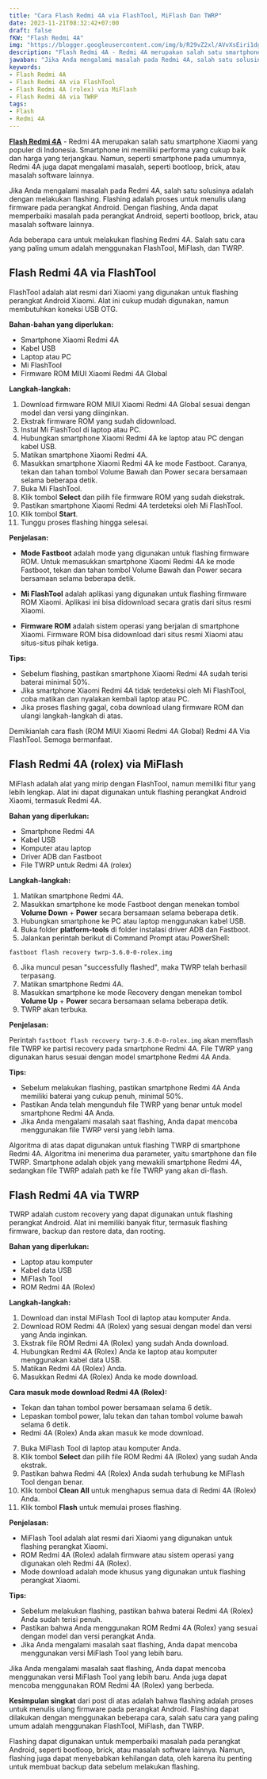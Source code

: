```yaml
---
title: "Cara Flash Redmi 4A via FlashTool, MiFlash Dan TWRP"
date: 2023-11-21T08:32:42+07:00
draft: false
fKW: "Flash Redmi 4A"
img: "https://blogger.googleusercontent.com/img/b/R29vZ2xl/AVvXsEiri1dgpQbAucYc-WK-P58Ibu8X4hl6EBfv6IyjR1mXYxtoRh9pI2E26lx0t3h3Xf356ILmDtlocKvE9h_vqquol7E5pskNgp_D-LLG31Ota8rWb0sQdhq5O5r3CU_a-2rQ84ydTOaixFAOdTlhh5Mfu_IhmhYaRBnr4Gb1d9eX6dQP77cvYcq7fxbgYxJn/s1600/flash-redmi-4a-preview.webp"
description: "Flash Redmi 4A - Redmi 4A merupakan salah satu smartphone Xiaomi yang populer di Indonesia. Smartphone ini memiliki performa."
jawaban: "Jika Anda mengalami masalah pada Redmi 4A, salah satu solusinya adalah dengan melakukan flashing. Flashing adalah proses untuk menulis ulang firmware pada perangkat Android. Dengan flashing, Anda dapat memperbaiki masalah pada perangkat Android, seperti bootloop, brick, atau masalah software lainnya."
keywords:
- Flash Redmi 4A
- Flash Redmi 4A via FlashTool
- Flash Redmi 4A (rolex) via MiFlash
- Flash Redmi 4A via TWRP
tags:
- Flash
- Redmi 4A
---
```


**[Flash Redmi 4A](/tags/redmi-4a)** - Redmi 4A merupakan salah satu smartphone Xiaomi yang populer di Indonesia. Smartphone ini memiliki performa yang cukup baik dan harga yang terjangkau. Namun, seperti smartphone pada umumnya, Redmi 4A juga dapat mengalami masalah, seperti bootloop, brick, atau masalah software lainnya.

Jika Anda mengalami masalah pada Redmi 4A, salah satu solusinya adalah dengan melakukan flashing. Flashing adalah proses untuk menulis ulang firmware pada perangkat Android. Dengan flashing, Anda dapat memperbaiki masalah pada perangkat Android, seperti bootloop, brick, atau masalah software lainnya.

Ada beberapa cara untuk melakukan flashing Redmi 4A. Salah satu cara yang paling umum adalah menggunakan FlashTool, MiFlash, dan TWRP.

## Flash Redmi 4A via FlashTool

FlashTool adalah alat resmi dari Xiaomi yang digunakan untuk flashing perangkat Android Xiaomi. Alat ini cukup mudah digunakan, namun membutuhkan koneksi USB OTG.

**Bahan-bahan yang diperlukan:**

* Smartphone Xiaomi Redmi 4A
* Kabel USB
* Laptop atau PC
* Mi FlashTool
* Firmware ROM MIUI Xiaomi Redmi 4A Global

**Langkah-langkah:**

1. Download firmware ROM MIUI Xiaomi Redmi 4A Global sesuai dengan model dan versi yang diinginkan.
2. Ekstrak firmware ROM yang sudah didownload.
3. Instal Mi FlashTool di laptop atau PC.
4. Hubungkan smartphone Xiaomi Redmi 4A ke laptop atau PC dengan kabel USB.
5. Matikan smartphone Xiaomi Redmi 4A.
6. Masukkan smartphone Xiaomi Redmi 4A ke mode Fastboot. Caranya, tekan dan tahan tombol Volume Bawah dan Power secara bersamaan selama beberapa detik.
7. Buka Mi FlashTool.
8. Klik tombol **Select** dan pilih file firmware ROM yang sudah diekstrak.
9. Pastikan smartphone Xiaomi Redmi 4A terdeteksi oleh Mi FlashTool.
10. Klik tombol **Start**.
11. Tunggu proses flashing hingga selesai.

**Penjelasan:**

* **Mode Fastboot** adalah mode yang digunakan untuk flashing firmware ROM. Untuk memasukkan smartphone Xiaomi Redmi 4A ke mode Fastboot, tekan dan tahan tombol Volume Bawah dan Power secara bersamaan selama beberapa detik.

* **Mi FlashTool** adalah aplikasi yang digunakan untuk flashing firmware ROM Xiaomi. Aplikasi ini bisa didownload secara gratis dari situs resmi Xiaomi.

* **Firmware ROM** adalah sistem operasi yang berjalan di smartphone Xiaomi. Firmware ROM bisa didownload dari situs resmi Xiaomi atau situs-situs pihak ketiga.

**Tips:**

* Sebelum flashing, pastikan smartphone Xiaomi Redmi 4A sudah terisi baterai minimal 50%.
* Jika smartphone Xiaomi Redmi 4A tidak terdeteksi oleh Mi FlashTool, coba matikan dan nyalakan kembali laptop atau PC.
* Jika proses flashing gagal, coba download ulang firmware ROM dan ulangi langkah-langkah di atas.

Demikianlah cara flash (ROM MIUI Xiaomi Redmi 4A Global) Redmi 4A Via FlashTool. Semoga bermanfaat.

## Flash Redmi 4A (rolex) via MiFlash

MiFlash adalah alat yang mirip dengan FlashTool, namun memiliki fitur yang lebih lengkap. Alat ini dapat digunakan untuk flashing perangkat Android Xiaomi, termasuk Redmi 4A.

**Bahan yang diperlukan:**

* Smartphone Redmi 4A
* Kabel USB
* Komputer atau laptop
* Driver ADB dan Fastboot
* File TWRP untuk Redmi 4A (rolex)

**Langkah-langkah:**

1. Matikan smartphone Redmi 4A.
2. Masukkan smartphone ke mode Fastboot dengan menekan tombol **Volume Down** + **Power** secara bersamaan selama beberapa detik.
3. Hubungkan smartphone ke PC atau laptop menggunakan kabel USB.
4. Buka folder **platform-tools** di folder instalasi driver ADB dan Fastboot.
5. Jalankan perintah berikut di Command Prompt atau PowerShell:

```
fastboot flash recovery twrp-3.6.0-0-rolex.img
```

6. Jika muncul pesan "successfully flashed", maka TWRP telah berhasil terpasang.
7. Matikan smartphone Redmi 4A.
8. Masukkan smartphone ke mode Recovery dengan menekan tombol **Volume Up** + **Power** secara bersamaan selama beberapa detik.
9. TWRP akan terbuka.

**Penjelasan:**

Perintah `fastboot flash recovery twrp-3.6.0-0-rolex.img` akan memflash file TWRP ke partisi recovery pada smartphone Redmi 4A. File TWRP yang digunakan harus sesuai dengan model smartphone Redmi 4A Anda.

**Tips:**

* Sebelum melakukan flashing, pastikan smartphone Redmi 4A Anda memiliki baterai yang cukup penuh, minimal 50%.
* Pastikan Anda telah mengunduh file TWRP yang benar untuk model smartphone Redmi 4A Anda.
* Jika Anda mengalami masalah saat flashing, Anda dapat mencoba menggunakan file TWRP versi yang lebih lama.

Algoritma di atas dapat digunakan untuk flashing TWRP di smartphone Redmi 4A. Algoritma ini menerima dua parameter, yaitu smartphone dan file TWRP. Smartphone adalah objek yang mewakili smartphone Redmi 4A, sedangkan file TWRP adalah path ke file TWRP yang akan di-flash.

## Flash Redmi 4A via TWRP

TWRP adalah custom recovery yang dapat digunakan untuk flashing perangkat Android. Alat ini memiliki banyak fitur, termasuk flashing firmware, backup dan restore data, dan rooting.

**Bahan yang diperlukan:**

* Laptop atau komputer
* Kabel data USB
* MiFlash Tool
* ROM Redmi 4A (Rolex)

**Langkah-langkah:**

1. Download dan instal MiFlash Tool di laptop atau komputer Anda.
2. Download ROM Redmi 4A (Rolex) yang sesuai dengan model dan versi yang Anda inginkan.
3. Ekstrak file ROM Redmi 4A (Rolex) yang sudah Anda download.
4. Hubungkan Redmi 4A (Rolex) Anda ke laptop atau komputer menggunakan kabel data USB.
5. Matikan Redmi 4A (Rolex) Anda.
6. Masukkan Redmi 4A (Rolex) Anda ke mode download.

**Cara masuk mode download Redmi 4A (Rolex):**

* Tekan dan tahan tombol power bersamaan selama 6 detik.
* Lepaskan tombol power, lalu tekan dan tahan tombol volume bawah selama 6 detik.
* Redmi 4A (Rolex) Anda akan masuk ke mode download.

7. Buka MiFlash Tool di laptop atau komputer Anda.
8. Klik tombol **Select** dan pilih file ROM Redmi 4A (Rolex) yang sudah Anda ekstrak.
9. Pastikan bahwa Redmi 4A (Rolex) Anda sudah terhubung ke MiFlash Tool dengan benar.
10. Klik tombol **Clean All** untuk menghapus semua data di Redmi 4A (Rolex) Anda.
11. Klik tombol **Flash** untuk memulai proses flashing.

**Penjelasan:**

* MiFlash Tool adalah alat resmi dari Xiaomi yang digunakan untuk flashing perangkat Xiaomi.
* ROM Redmi 4A (Rolex) adalah firmware atau sistem operasi yang digunakan oleh Redmi 4A (Rolex).
* Mode download adalah mode khusus yang digunakan untuk flashing perangkat Xiaomi.

**Tips:**

* Sebelum melakukan flashing, pastikan bahwa baterai Redmi 4A (Rolex) Anda sudah terisi penuh.
* Pastikan bahwa Anda menggunakan ROM Redmi 4A (Rolex) yang sesuai dengan model dan versi perangkat Anda.
* Jika Anda mengalami masalah saat flashing, Anda dapat mencoba menggunakan versi MiFlash Tool yang lebih baru.

Jika Anda mengalami masalah saat flashing, Anda dapat mencoba menggunakan versi MiFlash Tool yang lebih baru. Anda juga dapat mencoba menggunakan ROM Redmi 4A (Rolex) yang berbeda.

**Kesimpulan singkat** dari post di atas adalah bahwa flashing adalah proses untuk menulis ulang firmware pada perangkat Android. Flashing dapat dilakukan dengan menggunakan beberapa cara, salah satu cara yang paling umum adalah menggunakan FlashTool, MiFlash, dan TWRP.

Flashing dapat digunakan untuk memperbaiki masalah pada perangkat Android, seperti bootloop, brick, atau masalah software lainnya. Namun, flashing juga dapat menyebabkan kehilangan data, oleh karena itu penting untuk membuat backup data sebelum melakukan flashing.